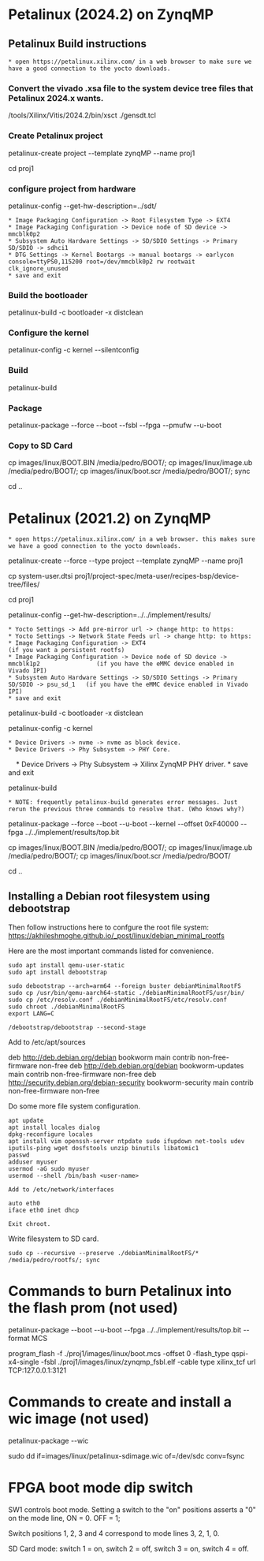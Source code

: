 # Petalinux (2024.2) on ZynqMP

## Petalinux Build instructions

    * open https://petalinux.xilinx.com/ in a web browser to make sure we have a good connection to the yocto downloads.

### Convert the vivado .xsa file to the system device tree files that Petalinux 2024.x wants.

/tools/Xilinx/Vitis/2024.2/bin/xsct ./gensdt.tcl

### Create Petalinux project

petalinux-create project --template zynqMP --name proj1

cd proj1

### configure project from hardware

petalinux-config --get-hw-description=../sdt/

    * Image Packaging Configuration -> Root Filesystem Type -> EXT4                         
    * Image Packaging Configuration -> Device node of SD device -> mmcblk0p2                
    * Subsystem Auto Hardware Settings -> SD/SDIO Settings -> Primary SD/SDIO -> sdhci1     
    * DTG Settings -> Kernel Bootargs -> manual bootargs -> earlycon console=ttyPS0,115200 root=/dev/mmcblk0p2 rw rootwait clk_ignore_unused
    * save and exit

### Build the bootloader

petalinux-build -c bootloader -x distclean

### Configure the kernel

petalinux-config -c kernel --silentconfig

### Build

petalinux-build

### Package 

petalinux-package --force --boot --fsbl --fpga --pmufw --u-boot

### Copy to SD Card

cp images/linux/BOOT.BIN /media/pedro/BOOT/; cp images/linux/image.ub /media/pedro/BOOT/; cp images/linux/boot.scr /media/pedro/BOOT/; sync

cd ..



# Petalinux (2021.2) on ZynqMP

    * open https://petalinux.xilinx.com/ in a web browser. this makes sure we have a good connection to the yocto downloads.

petalinux-create --force --type project --template zynqMP --name proj1

cp system-user.dtsi proj1/project-spec/meta-user/recipes-bsp/device-tree/files/

cd proj1

petalinux-config --get-hw-description=../../implement/results/

    * Yocto Settings -> Add pre-mirror url -> change http: to https:
    * Yocto Settings -> Network State Feeds url -> change http: to https:
    * Image Packaging Configuration -> EXT4                                                 (if you want a persistent rootfs)
    * Image Packaging Configuration -> Device node of SD device -> mmcblk1p2                (if you have the eMMC device enabled in Vivado IPI)
    * Subsystem Auto Hardware Settings -> SD/SDIO Settings -> Primary SD/SDIO -> psu_sd_1   (if you have the eMMC device enabled in Vivado IPI)
    * save and exit

petalinux-build -c bootloader -x distclean

petalinux-config -c kernel

    * Device Drivers -> nvme -> nvme as block device.
    * Device Drivers -> Phy Subsystem -> PHY Core.
    * Device Drivers -> Phy Subsystem -> Xilinx ZynqMP PHY driver.
    * save and exit

petalinux-build

    * NOTE: frequently petalinux-build generates error messages. Just rerun the previous three commands to resolve that. (Who knows why?)

petalinux-package --force --boot --u-boot --kernel --offset 0xF40000 --fpga ../../implement/results/top.bit


cp images/linux/BOOT.BIN /media/pedro/BOOT/; cp images/linux/image.ub /media/pedro/BOOT/; cp images/linux/boot.scr /media/pedro/BOOT/

cd ..


## Installing a Debian root filesystem using debootstrap
Then follow instructions here to confgure the root file system: https://akhileshmoghe.github.io/_post/linux/debian_minimal_rootfs

Here are the most important commands listed for convenience. 

    sudo apt install qemu-user-static
    sudo apt install debootstrap

    sudo debootstrap --arch=arm64 --foreign buster debianMinimalRootFS
    sudo cp /usr/bin/qemu-aarch64-static ./debianMinimalRootFS/usr/bin/
    sudo cp /etc/resolv.conf ./debianMinimalRootFS/etc/resolv.conf
    sudo chroot ./debianMinimalRootFS
    export LANG=C

    /debootstrap/debootstrap --second-stage

Add to /etc/apt/sources

deb http://deb.debian.org/debian bookworm main contrib non-free-firmware non-free
deb http://deb.debian.org/debian bookworm-updates main contrib non-free-firmware non-free
deb http://security.debian.org/debian-security bookworm-security main contrib non-free-firmware non-free

Do some more file system configuration.

    apt update
    apt install locales dialog
    dpkg-reconfigure locales
    apt install vim openssh-server ntpdate sudo ifupdown net-tools udev iputils-ping wget dosfstools unzip binutils libatomic1
    passwd
    adduser myuser
    usermod -aG sudo myuser
    usermod --shell /bin/bash <user-name>

    Add to /etc/network/interfaces

    auto eth0
    iface eth0 inet dhcp

    Exit chroot.


Write filesystem to SD card.

    sudo cp --recursive --preserve ./debianMinimalRootFS/* /media/pedro/rootfs/; sync



# Commands to burn Petalinux into the flash prom (not used)

petalinux-package --boot --u-boot --fpga ../../implement/results/top.bit --format MCS

program_flash -f ./proj1/images/linux/boot.mcs -offset 0 -flash_type qspi-x4-single -fsbl ./proj1/images/linux/zynqmp_fsbl.elf -cable type xilinx_tcf url TCP:127.0.0.1:3121



# Commands to create and install a wic image (not used)

petalinux-package --wic

sudo dd if=images/linux/petalinux-sdimage.wic of=/dev/sdc conv=fsync


# FPGA boot mode dip switch

SW1 controls boot mode. Setting a switch to the "on" positions asserts a "0" on the mode line, ON = 0. OFF = 1;

Switch positions 1, 2, 3 and 4 correspond to mode lines 3, 2, 1, 0.

SD Card mode: switch 1 = on, switch 2 = off, switch 3 = on, switch 4 = off.

